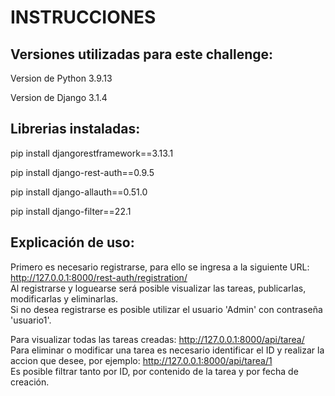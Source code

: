 # INSTRUCCIONES

## Versiones utilizadas para este challenge:

Version de Python 3.9.13    

Version de Django 3.1.4  

## Librerias instaladas:
pip install djangorestframework==3.13.1    

pip install django-rest-auth==0.9.5    

pip install django-allauth==0.51.0  
 
pip install django-filter==22.1  


## Explicación de uso:

Primero es necesario registrarse, para ello se ingresa a la siguiente URL: http://127.0.0.1:8000/rest-auth/registration/  
Al registrarse y loguearse será posible visualizar las tareas, publicarlas, modificarlas y eliminarlas.  
Si no desea registrarse es posible utilizar el usuario 'Admin' con contraseña 'usuario1'.  

Para visualizar todas las tareas creadas: http://127.0.0.1:8000/api/tarea/  
Para eliminar o modificar una tarea es necesario identificar el ID y realizar la accion que desee, por ejemplo: http://127.0.0.1:8000/api/tarea/1  
Es posible filtrar tanto por ID, por contenido de la tarea y por fecha de creación.  
